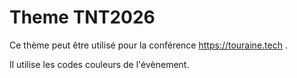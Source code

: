 # Theme TNT2026

Ce thème peut être utilisé pour la conférence https://touraine.tech .

Il utilise les codes couleurs de l'évènement.
